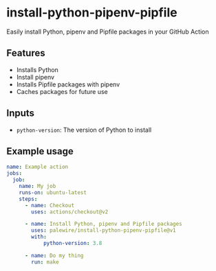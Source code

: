 # install-python-pipenv-pipfile

Easily install Python, pipenv and Pipfile packages in your GitHub Action

## Features

* Installs Python
* Install pipenv
* Installs Pipfile packages with pipenv
* Caches packages for future use

## Inputs

* `python-version`: The version of Python to install

## Example usage

```yaml
name: Example action
jobs:
  job:
    name: My job
    runs-on: ubuntu-latest
    steps:
      - name: Checkout
        uses: actions/checkout@v2

      - name: Install Python, pipenv and Pipfile packages
        uses: palewire/install-python-pipenv-pipfile@v1
        with:
            python-version: 3.8

      - name: Do my thing
        run: make
```
